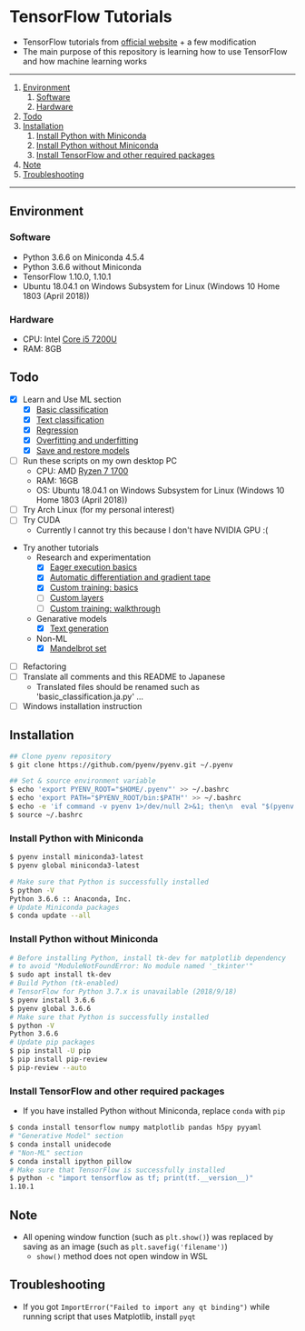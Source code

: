 # TensorFlow Tutorials

- TensorFlow tutorials from [official website](https://www.tensorflow.org/) + a few modification
- The main purpose of this repository is learning how to use TensorFlow and how machine learning works

---

1. [Environment](#environment)
    1. [Software](#software)
    1. [Hardware](#hardware)
1. [Todo](#todo)
1. [Installation](#installation)
    1. [Install Python with Miniconda](#install-python-with-miniconda)
    1. [Install Python without Miniconda](#install-python-without-miniconda)
    1. [Install TensorFlow and other required packages](#install-tensorflow-and-other-required-packages)
1. [Note](#note)
1. [Troubleshooting](#troubleshooting)

---

## Environment

### Software

- Python 3.6.6 on Miniconda 4.5.4
- Python 3.6.6 without Miniconda
- TensorFlow 1.10.0, 1.10.1
- Ubuntu 18.04.1 on Windows Subsystem for Linux (Windows 10 Home 1803 (April 2018))

### Hardware

- CPU: Intel [Core i5 7200U](https://ark.intel.com/products/95443/Intel-Core-i5-7200U-Processor-3M-Cache-up-to-3_10-GHz)
- RAM: 8GB

## Todo

- [x] Learn and Use ML section
    - [x] [Basic classification](https://www.tensorflow.org/tutorials/keras/basic_classification)
    - [x] [Text classification](https://www.tensorflow.org/tutorials/keras/basic_text_classification)
    - [x] [Regression](https://www.tensorflow.org/tutorials/keras/basic_regression)
    - [x] [Overfitting and underfitting](https://www.tensorflow.org/tutorials/keras/overfit_and_underfit)
    - [x] [Save and restore models](https://www.tensorflow.org/tutorials/keras/save_and_restore_models)
- [ ] Run these scripts on my own desktop PC
    - CPU: AMD [Ryzen 7 1700](https://www.amd.com/ja/products/cpu/amd-ryzen-7-1700)
    - RAM: 16GB
    - OS: Ubuntu 18.04.1 on Windows Subsystem for Linux (Windows 10 Home 1803 (April 2018))
- [ ] Try Arch Linux (for my personal interest)
- [ ] Try CUDA
    - Currently I cannot try this because I don't have NVIDIA GPU :(
- Try another tutorials
    - Research and experimentation
        - [x] [Eager execution basics](https://www.tensorflow.org/tutorials/eager/eager_basics)
        - [x] [Automatic differentiation and gradient tape](https://www.tensorflow.org/tutorials/eager/automatic_differentiation)
        - [x] [Custom training: basics](https://www.tensorflow.org/tutorials/eager/custom_training)
        - [ ] [Custom layers](https://www.tensorflow.org/tutorials/eager/custom_layers)
        - [ ] [Custom training: walkthrough](https://www.tensorflow.org/tutorials/eager/custom_training_walkthrough)
    - Genarative models
        - [x] [Text generation](https://github.com/tensorflow/tensorflow/blob/r1.10/tensorflow/contrib/eager/python/examples/generative_examples/text_generation.ipynb)
    - Non-ML
        - [x] [Mandelbrot set](https://www.tensorflow.org/tutorials/non-ml/mandelbrot)
- [ ] Refactoring
- [ ] Translate all comments and this README to Japanese
    - Translated files should be renamed such as 'basic_classification.ja.py' ...
- [ ] Windows installation instruction

## Installation

```bash
## Clone pyenv repository
$ git clone https://github.com/pyenv/pyenv.git ~/.pyenv

## Set & source environment variable
$ echo 'export PYENV_ROOT="$HOME/.pyenv"' >> ~/.bashrc
$ echo 'export PATH="$PYENV_ROOT/bin:$PATH"' >> ~/.bashrc
$ echo -e 'if command -v pyenv 1>/dev/null 2>&1; then\n  eval "$(pyenv init -)"\nfi' >> ~/.bashrc
$ source ~/.bashrc
```

### Install Python with Miniconda

```bash
$ pyenv install miniconda3-latest
$ pyenv global miniconda3-latest

# Make sure that Python is successfully installed
$ python -V
Python 3.6.6 :: Anaconda, Inc.
# Update Miniconda packages
$ conda update --all
```

### Install Python without Miniconda

```bash
# Before installing Python, install tk-dev for matplotlib dependency
# to avoid "ModuleNotFoundError: No module named '_tkinter'"
$ sudo apt install tk-dev
# Build Python (tk-enabled)
# TensorFlow for Python 3.7.x is unavailable (2018/9/18)
$ pyenv install 3.6.6
$ pyenv global 3.6.6
# Make sure that Python is successfully installed
$ python -V
Python 3.6.6
# Update pip packages
$ pip install -U pip
$ pip install pip-review
$ pip-review --auto
```

### Install TensorFlow and other required packages

- If you have installed Python without Miniconda, replace `conda` with `pip`

```bash
$ conda install tensorflow numpy matplotlib pandas h5py pyyaml
# "Generative Model" section
$ conda install unidecode
# "Non-ML" section
$ conda install ipython pillow
# Make sure that TensorFlow is successfully installed
$ python -c "import tensorflow as tf; print(tf.__version__)"
1.10.1
```

## Note

- All opening window function (such as `plt.show()`) was replaced by saving as an image (such as `plt.savefig('filename')`)
    - `show()` method does not open window in WSL

## Troubleshooting

- If you got `ImportError("Failed to import any qt binding")` while running script that uses Matplotlib, install `pyqt`

